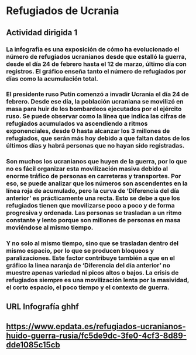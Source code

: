 # Refugiados de Ucrania
## Actividad dirigida 1
### La infografía es una exposición de cómo ha evolucionado el número de refugiados ucranianos desde que estalló la guerra, desde el día 24 de febrero hasta el 12 de marzo, último día con registros. El gráfico enseña tanto el número de refugiados por días como la acumulación total.
### El presidente ruso Putin comenzó a invadir Ucrania el día 24 de febrero. Desde ese día, la población ucraniana se movilizó en masa para huir de los bombardeos ejecutados por el ejército ruso. Se puede observar como la línea que indica las cifras de refugiados acumulados va ascendiendo a ritmos exponenciales, desde 0 hasta alcanzar los 3 millones de refugiados, que serán más hoy debido a que faltan datos de los últimos días y habrá personas que no hayan sido registradas.
### Son muchos los ucranianos que huyen de la guerra, por lo que no es fácil organizar esta movilización masiva debido al enorme tráfico de personas en carreteras y transportes. Por eso, se puede analizar que los números son ascendentes en la línea roja de acumulado, pero la curva de ‘Diferencia del día anterior’ es prácticamente una recta. Esto se debe a que los refugiados tienen que movilizarse poco a poco y de forma progresiva y ordenada. Las personas se trasladan a un ritmo constante y lento porque son millones de personas en masa moviéndose al mismo tiempo.
### Y no solo al mismo tiempo, sino que se trasladan dentro del mismo espacio, por lo que se producen bloqueos y paralizaciones. Este factor contribuye también a que en el gráfico la línea naranja de ‘Diferencia del día anterior’ no muestre apenas variedad ni picos altos o bajos. La crisis de refugiados siempre es una movilización lenta por la masividad, el corto espacio, el poco tiempo y el contexto de guerra.

## URL Infografía ghhf
## https://www.epdata.es/refugiados-ucranianos-huido-guerra-rusia/fc5de9dc-3fe0-4cf3-8d89-dde1085c15cb
